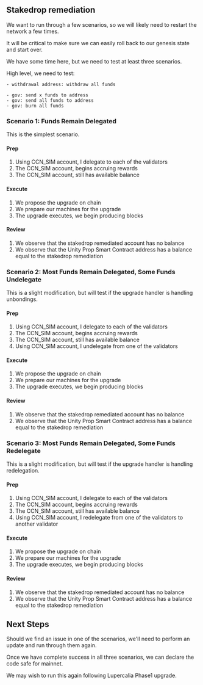 ## Stakedrop remediation

We want to run through a few scenarios, so we will likely need to restart the network a few times.

It will be critical to make sure we can easily roll back to our genesis state and start over.

We have some time here, but we need to test at least three scenarios.

High level, we need to test:

```
- withdrawal address: withdraw all funds

- gov: send x funds to address
- gov: send all funds to address
- gov: burn all funds
```

### Scenario 1: Funds Remain Delegated

This is the simplest scenario.

#### Prep

1. Using CCN_SIM account, I delegate to each of the validators
1. The CCN_SIM account, begins accruing rewards
1. The CCN_SIM account, still has available balance

#### Execute

1. We propose the upgrade on chain
1. We prepare our machines for the upgrade
1. The upgrade executes, we begin producing blocks

#### Review

1. We observe that the stakedrop remediated account has no balance
1. We observe that the Unity Prop Smart Contract address has a balance equal to the stakedrop remediation

### Scenario 2: Most Funds Remain Delegated, Some Funds Undelegate

This is a slight modification, but will test if the upgrade handler is handling unbondings.

#### Prep

1. Using CCN_SIM account, I delegate to each of the validators
1. The CCN_SIM account, begins accruing rewards
1. The CCN_SIM account, still has available balance
1. Using CCN_SIM account, I undelegate from one of the validators

#### Execute

1. We propose the upgrade on chain
1. We prepare our machines for the upgrade
1. The upgrade executes, we begin producing blocks

#### Review

1. We observe that the stakedrop remediated account has no balance
1. We observe that the Unity Prop Smart Contract address has a balance equal to the stakedrop remediation

### Scenario 3: Most Funds Remain Delegated, Some Funds Redelegate

This is a slight modification, but will test if the upgrade handler is handling redelegation.

#### Prep

1. Using CCN_SIM account, I delegate to each of the validators
1. The CCN_SIM account, begins accruing rewards
1. The CCN_SIM account, still has available balance
1. Using CCN_SIM account, I redelegate from one of the validators to another validator

#### Execute

1. We propose the upgrade on chain
1. We prepare our machines for the upgrade
1. The upgrade executes, we begin producing blocks

#### Review

1. We observe that the stakedrop remediated account has no balance
1. We observe that the Unity Prop Smart Contract address has a balance equal to the stakedrop remediation

## Next Steps

Should we find an issue in one of the scenarios, we'll need to perform an update and run through them again.

Once we have complete success in all three scenarios, we can declare the code safe for mainnet.

We may wish to run this again following Lupercalia Phase1 upgrade.